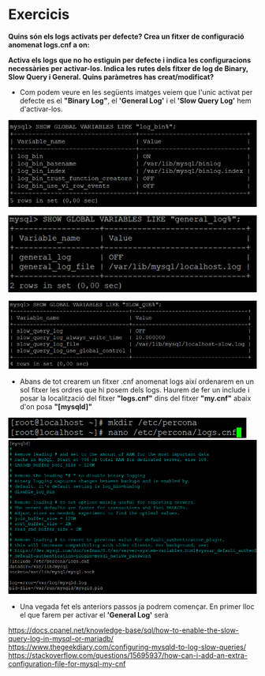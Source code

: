 # Exercicis

**Quins són els logs activats per defecte? Crea un fitxer de configuració anomenat
logs.cnf a on:**

**Activa els logs que no ho estiguin per defecte i indica les configuracions necessàries
per activar-los. Indica les rutes dels fitxer de log de Binary, Slow Query i General. Quins
paràmetres has creat/modificat?**

- Com podem veure en les següents imatges veiem que l'unic activat per defecte es el **"Binary Log"**, el **'General Log'** i el **'Slow Query Log'** hem d'activar-los.

![BL](https://github.com/JoelSola/Base-de-Dades/blob/main/Activitat%201/Imatges/Es%20el%20Primero.png)

![GL](https://github.com/JoelSola/Base-de-Dades/blob/main/Activitat%201/Imatges/1.2.png) 

![SL](https://github.com/JoelSola/Base-de-Dades/blob/main/Activitat%201/Imatges/1.3.png)

- Abans de tot crearem un fitxer .cnf anomenat logs així ordenarem en un sol fitxer les ordres que hi posem dels logs. Haurem de fer un include i posar la localització del fitxer **"logs.cnf"** dins del fitxer **"my.cnf"** abaix d'on posa **"[mysqld]"**

![Carpeta](https://github.com/JoelSola/Base-de-Dades/blob/main/Activitat%201/Imatges/1.1.png)
![include dir](https://github.com/JoelSola/Base-de-Dades/blob/main/Activitat%201/Imatges/1.6.png)

- Una vegada fet els anteriors passos ja podrem començar. En primer lloc el que farem per activar el **'General Log'** serà


https://docs.cpanel.net/knowledge-base/sql/how-to-enable-the-slow-query-log-in-mysql-or-mariadb/
https://www.thegeekdiary.com/configuring-mysqld-to-log-slow-queries/
https://stackoverflow.com/questions/15695937/how-can-i-add-an-extra-configuration-file-for-mysql-my-cnf
